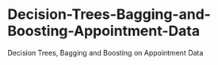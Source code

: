 # Decision-Trees-Bagging-and-Boosting-Appointment-Data
Decision Trees, Bagging and Boosting on Appointment Data
